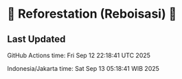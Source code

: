 
# 🌳 Reforestation (Reboisasi) 🌲

## Last Updated

GitHub Actions time: Fri Sep 12 22:18:41 UTC 2025

Indonesia/Jakarta time: Sat Sep 13 05:18:41 WIB 2025
